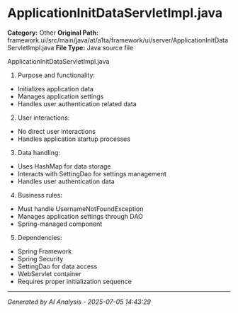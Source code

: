 # ApplicationInitDataServletImpl.java

**Category:** Other
**Original Path:** framework.ui/src/main/java/at/a1ta/framework/ui/server/ApplicationInitDataServletImpl.java
**File Type:** Java source file

ApplicationInitDataServletImpl.java
1. Purpose and functionality:
- Initializes application data
- Manages application settings
- Handles user authentication related data

2. User interactions:
- No direct user interactions
- Handles application startup processes

3. Data handling:
- Uses HashMap for data storage
- Interacts with SettingDao for settings management
- Handles user authentication data

4. Business rules:
- Must handle UsernameNotFoundException
- Manages application settings through DAO
- Spring-managed component

5. Dependencies:
- Spring Framework
- Spring Security
- SettingDao for data access
- WebServlet container
- Requires proper initialization sequence

---
*Generated by AI Analysis - 2025-07-05 14:43:29*
